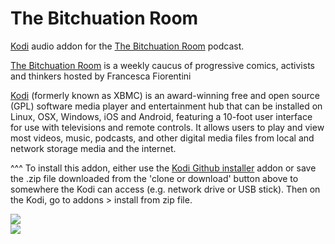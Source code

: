 The Bitchuation Room
=============================

<a href="www.kodi.tv">Kodi</a> audio addon for the <a href="https://www.francescafiorentini.com/bitchuation">The Bitchuation Room</a> podcast.<br>

<a href="https://www.francescafiorentini.com/bitchuation">The Bitchuation Room</a> is a weekly caucus of progressive comics, activists and thinkers hosted by Francesca Fiorentini<br>

<a href="www.kodi.tv">Kodi</a> (formerly known as XBMC) is an award-winning free and open source (GPL) software media player and entertainment hub that can be installed on Linux, OSX, Windows, iOS and Android, featuring a 10-foot user interface for use with televisions and remote controls. It allows users to play and view most videos, music, podcasts, and other digital media files from local and network storage media and the internet.<br>

^^^ To install this addon, either use the <a href="https://www.tvaddons.co/github-browser-kodi/">Kodi Github installer</a> addon or save the .zip file downloaded from the 'clone or download' button above to somewhere the Kodi can access (e.g. network drive or USB stick). Then on the Kodi, go to addons > install from zip file.<br>

<img src="https://pbcdn1.podbean.com/imglogo/image-logo/3664153/THUMB_NO_TEXTURE.png"><br>
<a href="http://www.kodi.tv"><img src="https://kodi.tv/sites/default/files/page/field_image/about--devices.jpg">
